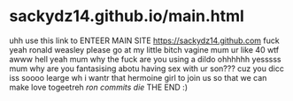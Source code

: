 # sackydz14.github.io/main.html
uhh use this link to ENTEER MAIN SITE https://sackydz14.github.com
fuck yeah ronald weasley please go at my little bitch vagine
mum ur like 40 wtf
awww hell yeah
mum why the fuck are you using a dildo
ohhhhhh yesssss
mum why are you fantasising abotu having sex with ur son???
cuz you dicc iss soooo learge 
wh
i wantr that hermoine girl to join us so that we can make love togeetreh
*ron commits die*
THE END :)
